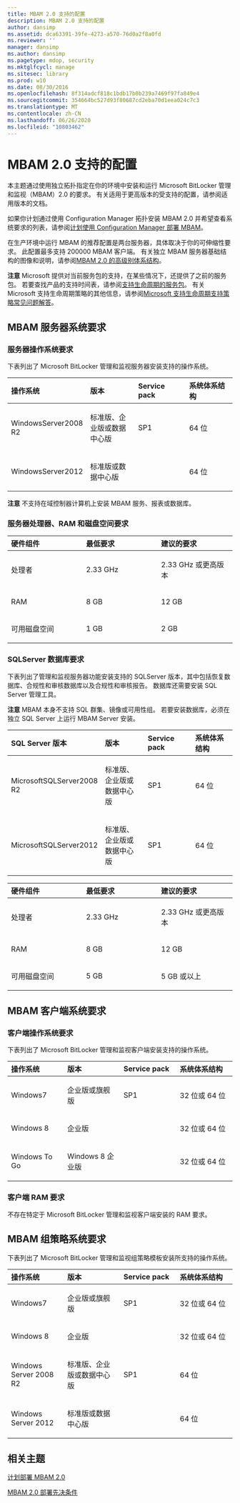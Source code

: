 ```yaml
---
title: MBAM 2.0 支持的配置
description: MBAM 2.0 支持的配置
author: dansimp
ms.assetid: dca63391-39fe-4273-a570-76d0a2f8a0fd
ms.reviewer: ''
manager: dansimp
ms.author: dansimp
ms.pagetype: mdop, security
ms.mktglfcycl: manage
ms.sitesec: library
ms.prod: w10
ms.date: 08/30/2016
ms.openlocfilehash: 8f314adcf818c1bdb17b0b239a7469f97fa849e4
ms.sourcegitcommit: 354664bc527d93f80687cd2eba70d1eea024c7c3
ms.translationtype: MT
ms.contentlocale: zh-CN
ms.lasthandoff: 06/26/2020
ms.locfileid: "10803462"
---
```

# MBAM 2.0 支持的配置


本主题通过使用独立拓扑指定在你的环境中安装和运行 Microsoft BitLocker 管理和监视（MBAM）2.0 的要求。 有关适用于更高版本的受支持的配置，请参阅适用版本的文档。

如果你计划通过使用 Configuration Manager 拓扑安装 MBAM 2.0 并希望查看系统要求的列表，请参阅[计划使用 Configuration Manager 部署 MBAM](planning-to-deploy-mbam-with-configuration-manager-2.md)。

在生产环境中运行 MBAM 的推荐配置是两台服务器，具体取决于你的可伸缩性要求。 此配置最多支持 200000 MBAM 客户端。 有关独立 MBAM 服务器基础结构的图像和说明，请参阅[MBAM 2.0 的高级别体系结构](high-level-architecture-for-mbam-20-mbam-2.md)。

**注意** Microsoft 提供对当前服务包的支持，在某些情况下，还提供了之前的服务包。 若要查找产品的支持时间表，请参阅[支持生命周期的服务包](https://go.microsoft.com/fwlink/p/?LinkId=31975)。 有关 Microsoft 支持生命周期策略的其他信息，请参阅[Microsoft 支持生命周期支持策略常见问题解答](https://go.microsoft.com/fwlink/p/?LinkId=31976)。

 

## <a href="" id="---------mbam-server-system-requirements"></a> MBAM 服务器系统要求


### 服务器操作系统要求

下表列出了 Microsoft BitLocker 管理和监视服务器安装支持的操作系统。

<table>
<colgroup>
<col width="25%" />
<col width="25%" />
<col width="25%" />
<col width="25%" />
</colgroup>
<thead>
<tr class="header">
<th align="left">操作系统</th>
<th align="left">版本</th>
<th align="left">Service pack</th>
<th align="left">系统体系结构</th>
</tr>
</thead>
<tbody>
<tr class="odd">
<td align="left"><p>WindowsServer2008 R2</p></td>
<td align="left"><p>标准版、企业版或数据中心版</p></td>
<td align="left"><p>SP1</p></td>
<td align="left"><p>64 位</p></td>
</tr>
<tr class="even">
<td align="left"><p>WindowsServer2012</p></td>
<td align="left"><p>标准版或数据中心版</p></td>
<td align="left"></td>
<td align="left"><p>64 位</p></td>
</tr>
</tbody>
</table>

 

**注意** 不支持在域控制器计算机上安装 MBAM 服务、报表或数据库。

 

### <a href="" id="server-processor--ram--and-disk-space-requirements-"></a>服务器处理器、RAM 和磁盘空间要求

<table>
<colgroup>
<col width="33%" />
<col width="33%" />
<col width="33%" />
</colgroup>
<thead>
<tr class="header">
<th align="left">硬件组件</th>
<th align="left">最低要求</th>
<th align="left">建议的要求</th>
</tr>
</thead>
<tbody>
<tr class="odd">
<td align="left"><p>处理者</p></td>
<td align="left"><p>2.33 GHz</p></td>
<td align="left"><p>2.33 GHz 或更高版本</p></td>
</tr>
<tr class="even">
<td align="left"><p>RAM</p></td>
<td align="left"><p>8 GB</p></td>
<td align="left"><p>12 GB</p></td>
</tr>
<tr class="odd">
<td align="left"><p>可用磁盘空间</p></td>
<td align="left"><p>1 GB</p></td>
<td align="left"><p>2 GB</p></td>
</tr>
</tbody>
</table>

 

### <a href="" id="sql-server-database-requirements-"></a>SQLServer 数据库要求

下表列出了管理和监视服务器功能安装支持的 SQLServer 版本，其中包括恢复数据库、合规性和审核数据库以及合规性和审核报告。 数据库还需要安装 SQL Server 管理工具。

**注意** MBAM 本身不支持 SQL 群集、镜像或可用性组。 若要安装数据库，必须在独立 SQL Server 上运行 MBAM Server 安装。

 

<table>
<colgroup>
<col width="25%" />
<col width="25%" />
<col width="25%" />
<col width="25%" />
</colgroup>
<thead>
<tr class="header">
<th align="left">SQL Server 版本</th>
<th align="left">版本</th>
<th align="left">Service pack</th>
<th align="left">系统体系结构</th>
</tr>
</thead>
<tbody>
<tr class="odd">
<td align="left"><p>MicrosoftSQLServer2008 R2</p></td>
<td align="left"><p>标准版、企业版或数据中心版</p></td>
<td align="left"><p>SP1</p></td>
<td align="left"><p>64 位</p></td>
</tr>
<tr class="even">
<td align="left"><p>MicrosoftSQLServer2012</p></td>
<td align="left"><p>标准版、企业版或数据中心版</p></td>
<td align="left"><p>SP1</p></td>
<td align="left"><p>64 位</p></td>
</tr>
</tbody>
</table>

 

<table>
<colgroup>
<col width="33%" />
<col width="33%" />
<col width="33%" />
</colgroup>
<thead>
<tr class="header">
<th align="left">硬件组件</th>
<th align="left">最低要求</th>
<th align="left">建议的要求</th>
</tr>
</thead>
<tbody>
<tr class="odd">
<td align="left"><p>处理者</p></td>
<td align="left"><p>2.33 GHz</p></td>
<td align="left"><p>2.33 GHz 或更高版本</p></td>
</tr>
<tr class="even">
<td align="left"><p>RAM</p></td>
<td align="left"><p>8 GB</p></td>
<td align="left"><p>12 GB</p></td>
</tr>
<tr class="odd">
<td align="left"><p>可用磁盘空间</p></td>
<td align="left"><p>5 GB</p></td>
<td align="left"><p>5 GB 或以上</p></td>
</tr>
</tbody>
</table>

 

## <a href="" id="---------mbam-client-system-requirements"></a> MBAM 客户端系统要求


### 客户端操作系统要求

下表列出了 Microsoft BitLocker 管理和监视客户端安装支持的操作系统。

<table>
<colgroup>
<col width="25%" />
<col width="25%" />
<col width="25%" />
<col width="25%" />
</colgroup>
<thead>
<tr class="header">
<th align="left">操作系统</th>
<th align="left">版本</th>
<th align="left">Service pack</th>
<th align="left">系统体系结构</th>
</tr>
</thead>
<tbody>
<tr class="odd">
<td align="left"><p>Windows7</p></td>
<td align="left"><p>企业版或旗舰版</p></td>
<td align="left"><p>SP1</p></td>
<td align="left"><p>32 位或 64 位</p></td>
</tr>
<tr class="even">
<td align="left"><p>Windows 8</p></td>
<td align="left"><p>企业版</p></td>
<td align="left"><p></p></td>
<td align="left"><p>32 位或 64 位</p></td>
</tr>
<tr class="odd">
<td align="left"><p>Windows To Go</p></td>
<td align="left"><p>Windows 8 企业版</p></td>
<td align="left"><p></p></td>
<td align="left"><p>32 位或 64 位</p></td>
</tr>
</tbody>
</table>

 

### <a href="" id="client-ram-requirements-"></a>客户端 RAM 要求

不存在特定于 Microsoft BitLocker 管理和监视客户端安装的 RAM 要求。

## <a href="" id="---------mbam-group-policy-system-requirements"></a> MBAM 组策略系统要求


下表列出了 Microsoft BitLocker 管理和监视组策略模板安装所支持的操作系统。

<table>
<colgroup>
<col width="25%" />
<col width="25%" />
<col width="25%" />
<col width="25%" />
</colgroup>
<thead>
<tr class="header">
<th align="left">操作系统</th>
<th align="left">版本</th>
<th align="left">Service pack</th>
<th align="left">系统体系结构</th>
</tr>
</thead>
<tbody>
<tr class="odd">
<td align="left"><p>Windows7</p></td>
<td align="left"><p>企业版或旗舰版</p></td>
<td align="left"><p>SP1</p></td>
<td align="left"><p>32 位或 64 位</p></td>
</tr>
<tr class="even">
<td align="left"><p>Windows 8</p></td>
<td align="left"><p>企业版</p></td>
<td align="left"><p></p></td>
<td align="left"><p>32 位或 64 位</p></td>
</tr>
<tr class="odd">
<td align="left"><p>Windows Server 2008 R2</p></td>
<td align="left"><p>标准版、企业版或数据中心版</p></td>
<td align="left"><p>SP1</p></td>
<td align="left"><p>64 位</p></td>
</tr>
<tr class="even">
<td align="left"><p>Windows Server 2012</p></td>
<td align="left"><p>标准版或数据中心版</p></td>
<td align="left"><p></p></td>
<td align="left"><p>64 位</p></td>
</tr>
</tbody>
</table>

 

## 相关主题


[计划部署 MBAM 2.0](planning-to-deploy-mbam-20-mbam-2.md)

[MBAM 2.0 部署先决条件](mbam-20-deployment-prerequisites-mbam-2.md)

 

 





